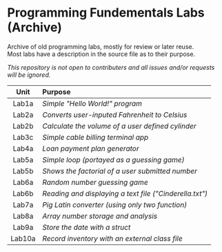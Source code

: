 # Programming Fundementals Labs (Archive)
Archive of old programming labs, mostly for review or later reuse.  
Most labs have a description in the source file as to their purpose.  

*This repository is not open to contributers and all issues and/or requests will be ignored.*

| Unit | Purpose |
| :---: | :--- |
| Lab1a | _Simple "Hello World!" program_ |
| Lab2a | _Converts user-inputed Fahrenheit to Celsius_ |
| Lab2b | _Calculate the volume of a user defined cylinder_ |
| Lab3c | _Simple cable billing terminal app_ |
| Lab4a | _Loan payment plan generator_ |
| Lab5a | _Simple loop (portayed as a guessing game)_ |
| Lab5b | _Shows the factorial of a user submitted number_ |
| Lab6a | _Random number guessing game_ |
| Lab6b | _Reading and displaying a text file ("Cinderella.txt")_ |
| Lab7a | _Pig Latin converter (using only two function)_ |
| Lab8a | _Array number storage and analysis_ |
| Lab9a | _Store the date with a struct_ |
| Lab10a | _Record inventory with an external class file_ |